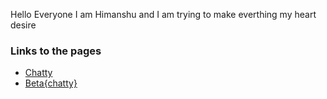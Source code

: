 Hello Everyone I am Himanshu and I am trying to make everthing my heart desire

### Links to the pages
- [Chatty](/Chatty/)
- [Beta{chatty}](/Chatty/beta/)
